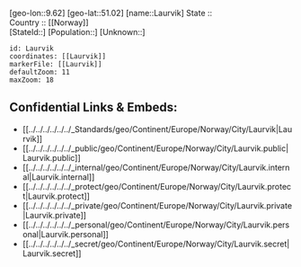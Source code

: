 ﻿---
location: [51.02,9.62] 
mapzoom: [7,12] 
mapmarker: city 
type: City
tags:
- geo/City


SpocWebEntityId: 31880
isDeleted: false
confidential: public

---
[geo-lon::9.62] 
[geo-lat::51.02] 
[name::Laurvik] 
State ::  
Country :: [[Norway]]  
[StateId::] 
[Population::] 
[Unknown::] 


```leaflet
id: Laurvik
coordinates: [[Laurvik]] 
markerFile: [[Laurvik]] 
defaultZoom: 11 
maxZoom: 18
```


## Confidential Links & Embeds: 
- [[../../../../../../_Standards/geo/Continent/Europe/Norway/City/Laurvik|Laurvik]] 
- [[../../../../../../_public/geo/Continent/Europe/Norway/City/Laurvik.public|Laurvik.public]] 
- [[../../../../../../_internal/geo/Continent/Europe/Norway/City/Laurvik.internal|Laurvik.internal]] 
- [[../../../../../../_protect/geo/Continent/Europe/Norway/City/Laurvik.protect|Laurvik.protect]] 
- [[../../../../../../_private/geo/Continent/Europe/Norway/City/Laurvik.private|Laurvik.private]] 
- [[../../../../../../_personal/geo/Continent/Europe/Norway/City/Laurvik.personal|Laurvik.personal]] 
- [[../../../../../../_secret/geo/Continent/Europe/Norway/City/Laurvik.secret|Laurvik.secret]] 
